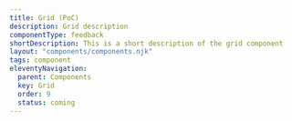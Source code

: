```yaml
---
title: Grid (PoC)
description: Grid description
componentType: feedback
shortDescription: This is a short description of the grid component
layout: "components/components.njk"
tags: component
eleventyNavigation:
  parent: Components
  key: Grid
  order: 9
  status: coming
---
```


